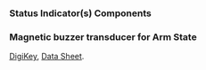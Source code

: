 ### Status Indicator(s) Components

### Magnetic buzzer transducer for Arm State
[DigiKey](https://www.digikey.co.nz/product-detail/en/cui-devices/CEM-1203-42/102-1153-ND/412412),
[Data Sheet](https://www.cuidevices.com/product/resource/cem-1203-42-.pdf).
